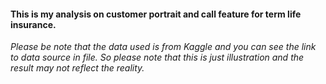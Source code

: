 #### This is my analysis on customer portrait and call feature for term life insurance.
*Please be note that the data used is from Kaggle and you can see the link to data source in file. So please note that this is just illustration and the result may not reflect the reality.*
